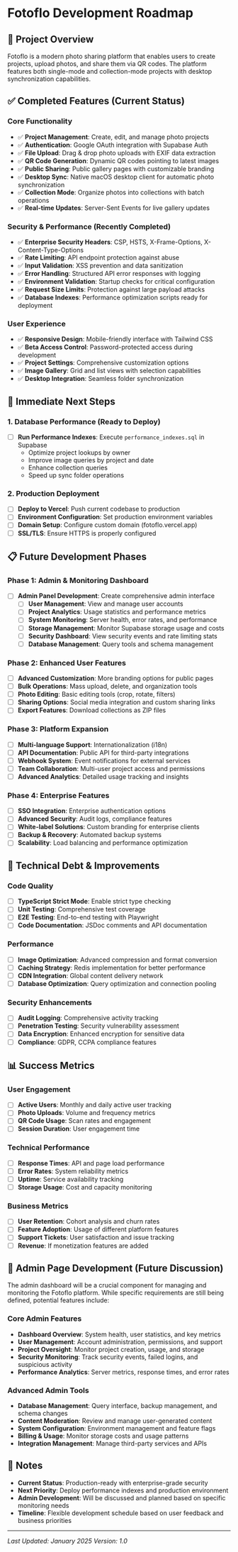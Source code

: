 # Fotoflo Development Roadmap

## 🎯 Project Overview
Fotoflo is a modern photo sharing platform that enables users to create projects, upload photos, and share them via QR codes. The platform features both single-mode and collection-mode projects with desktop synchronization capabilities.

## ✅ Completed Features (Current Status)

### Core Functionality
- ✅ **Project Management**: Create, edit, and manage photo projects
- ✅ **Authentication**: Google OAuth integration with Supabase Auth
- ✅ **File Upload**: Drag & drop photo uploads with EXIF data extraction
- ✅ **QR Code Generation**: Dynamic QR codes pointing to latest images
- ✅ **Public Sharing**: Public gallery pages with customizable branding
- ✅ **Desktop Sync**: Native macOS desktop client for automatic photo synchronization
- ✅ **Collection Mode**: Organize photos into collections with batch operations
- ✅ **Real-time Updates**: Server-Sent Events for live gallery updates

### Security & Performance (Recently Completed)
- ✅ **Enterprise Security Headers**: CSP, HSTS, X-Frame-Options, X-Content-Type-Options
- ✅ **Rate Limiting**: API endpoint protection against abuse
- ✅ **Input Validation**: XSS prevention and data sanitization
- ✅ **Error Handling**: Structured API error responses with logging
- ✅ **Environment Validation**: Startup checks for critical configuration
- ✅ **Request Size Limits**: Protection against large payload attacks
- ✅ **Database Indexes**: Performance optimization scripts ready for deployment

### User Experience
- ✅ **Responsive Design**: Mobile-friendly interface with Tailwind CSS
- ✅ **Beta Access Control**: Password-protected access during development
- ✅ **Project Settings**: Comprehensive customization options
- ✅ **Image Gallery**: Grid and list views with selection capabilities
- ✅ **Desktop Integration**: Seamless folder synchronization

## 🚀 Immediate Next Steps

### 1. Database Performance (Ready to Deploy)
- [ ] **Run Performance Indexes**: Execute `performance_indexes.sql` in Supabase
  - Optimize project lookups by owner
  - Improve image queries by project and date
  - Enhance collection queries
  - Speed up sync folder operations

### 2. Production Deployment
- [ ] **Deploy to Vercel**: Push current codebase to production
- [ ] **Environment Configuration**: Set production environment variables
- [ ] **Domain Setup**: Configure custom domain (fotoflo.vercel.app)
- [ ] **SSL/TLS**: Ensure HTTPS is properly configured

## 📋 Future Development Phases

### Phase 1: Admin & Monitoring Dashboard
- [ ] **Admin Panel Development**: Create comprehensive admin interface
  - [ ] **User Management**: View and manage user accounts
  - [ ] **Project Analytics**: Usage statistics and performance metrics
  - [ ] **System Monitoring**: Server health, error rates, and performance
  - [ ] **Storage Management**: Monitor Supabase storage usage and costs
  - [ ] **Security Dashboard**: View security events and rate limiting stats
  - [ ] **Database Management**: Query tools and schema management

### Phase 2: Enhanced User Features
- [ ] **Advanced Customization**: More branding options for public pages
- [ ] **Bulk Operations**: Mass upload, delete, and organization tools
- [ ] **Photo Editing**: Basic editing tools (crop, rotate, filters)
- [ ] **Sharing Options**: Social media integration and custom sharing links
- [ ] **Export Features**: Download collections as ZIP files

### Phase 3: Platform Expansion
- [ ] **Multi-language Support**: Internationalization (i18n)
- [ ] **API Documentation**: Public API for third-party integrations
- [ ] **Webhook System**: Event notifications for external services
- [ ] **Team Collaboration**: Multi-user project access and permissions
- [ ] **Advanced Analytics**: Detailed usage tracking and insights

### Phase 4: Enterprise Features
- [ ] **SSO Integration**: Enterprise authentication options
- [ ] **Advanced Security**: Audit logs, compliance features
- [ ] **White-label Solutions**: Custom branding for enterprise clients
- [ ] **Backup & Recovery**: Automated backup systems
- [ ] **Scalability**: Load balancing and performance optimization

## 🔧 Technical Debt & Improvements

### Code Quality
- [ ] **TypeScript Strict Mode**: Enable strict type checking
- [ ] **Unit Testing**: Comprehensive test coverage
- [ ] **E2E Testing**: End-to-end testing with Playwright
- [ ] **Code Documentation**: JSDoc comments and API documentation

### Performance
- [ ] **Image Optimization**: Advanced compression and format conversion
- [ ] **Caching Strategy**: Redis implementation for better performance
- [ ] **CDN Integration**: Global content delivery network
- [ ] **Database Optimization**: Query optimization and connection pooling

### Security Enhancements
- [ ] **Audit Logging**: Comprehensive activity tracking
- [ ] **Penetration Testing**: Security vulnerability assessment
- [ ] **Data Encryption**: Enhanced encryption for sensitive data
- [ ] **Compliance**: GDPR, CCPA compliance features

## 📊 Success Metrics

### User Engagement
- [ ] **Active Users**: Monthly and daily active user tracking
- [ ] **Photo Uploads**: Volume and frequency metrics
- [ ] **QR Code Usage**: Scan rates and engagement
- [ ] **Session Duration**: User engagement time

### Technical Performance
- [ ] **Response Times**: API and page load performance
- [ ] **Error Rates**: System reliability metrics
- [ ] **Uptime**: Service availability tracking
- [ ] **Storage Usage**: Cost and capacity monitoring

### Business Metrics
- [ ] **User Retention**: Cohort analysis and churn rates
- [ ] **Feature Adoption**: Usage of different platform features
- [ ] **Support Tickets**: User satisfaction and issue tracking
- [ ] **Revenue**: If monetization features are added

## 🎯 Admin Page Development (Future Discussion)

The admin dashboard will be a crucial component for managing and monitoring the Fotoflo platform. While specific requirements are still being defined, potential features include:

### Core Admin Features
- **Dashboard Overview**: System health, user statistics, and key metrics
- **User Management**: Account administration, permissions, and support
- **Project Oversight**: Monitor project creation, usage, and storage
- **Security Monitoring**: Track security events, failed logins, and suspicious activity
- **Performance Analytics**: Server metrics, response times, and error rates

### Advanced Admin Tools
- **Database Management**: Query interface, backup management, and schema changes
- **Content Moderation**: Review and manage user-generated content
- **System Configuration**: Environment management and feature flags
- **Billing & Usage**: Monitor storage costs and usage patterns
- **Integration Management**: Manage third-party services and APIs

## 📝 Notes

- **Current Status**: Production-ready with enterprise-grade security
- **Next Priority**: Deploy performance indexes and production environment
- **Admin Development**: Will be discussed and planned based on specific monitoring needs
- **Timeline**: Flexible development schedule based on user feedback and business priorities

---

*Last Updated: January 2025*
*Version: 1.0*
